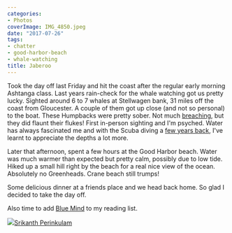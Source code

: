 ```yaml
---
categories:
- Photos
coverImage: IMG_4850.jpeg
date: "2017-07-26"
tags:
- chatter
- good-harbor-beach
- whale-watching
title: Jaberoo
---
```


Took the day off last Friday and hit the coast after the regular early morning Ashtanga class. Last years rain-check for the whale watching got us pretty lucky. Sighted around 6 to 7 whales at Stellwagen bank, 31 miles off the coast from Gloucester. A couple of them got up close (and not so personal) to the boat. These Humpbacks were pretty sober. Not much [breaching](https://en.wikipedia.org/wiki/Cetacean_surfacing_behaviour#Breaching_and_lunging), but they did flaunt their flukes! First in-person sighting and I'm psyched. Water has always fascinated me and with the Scuba diving a [few years back](https://srikanthperinkulam.com/2012/08/19/scuba-diving-pondicherry/), I've learnt to appreciate the depths a lot more.

Later that afternoon, spent a few hours at the Good Harbor beach. Water was much warmer than expected but pretty calm, possibly due to low tide. Hiked up a small hill right by the beach for a real nice view of the ocean. Absolutely no Greenheads. Crane beach still trumps!

Some delicious dinner at a friends place and we head back home. So glad I decided to take the day off.

Also time to add [Blue Mind](http://www.bluemind.life/) to my reading list.

![](images/cropped-cropped-SP01-550afdebv1_site_icon.png)[Srikanth Perinkulam](https://srikanthperinkulam.com)
